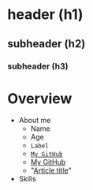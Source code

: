 # header (h1)
## subheader (h2)
### subheader (h3)
# Overview
- About me
    - Name
    - Age
    - `Label`
    - [`My GitHub`](https://github.com/haudevw3/mygithub/)
    - [My GitHub](https://github.com/haudevw3/mygithub/)
    - "[Article title](article-URL)"
- Skills
